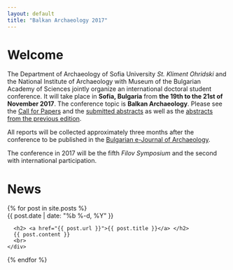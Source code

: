 ```yaml
---
layout: default
title: "Balkan Archaeology 2017"
---
```

# Welcome

The Department of Archaeology of Sofia University *St. Kliment
Ohridski* and the National Institute of Archaeology with Museum of the
Bulgarian Academy of Sciences jointly organize an international
doctoral student conference. It will take place in **Sofia, Bulgaria**
from **the 19th to the 21st of November 2017**. The conference topic
is **Balkan Archaeology**. Please see the [Call for
Papers](/call-for-papers/) and the [submitted abstracts](/abstracts/)
as well as the [abstracts from the previous
edition](/abstracts-2016/).

All reports will be collected approximately three months after the
conference to be published in the [Bulgarian e-Journal of
Archaeology](http://be-ja.org/).

The conference in 2017 will be the fifth *Filov Symposium* and the
second with international participation.

# News

<div class="home">
  {% for post in site.posts %}
    <div>
      <span class="post-meta">{{ post.date | date: "%b %-d, %Y" }}</span>

      <h2> <a href="{{ post.url }}">{{ post.title }}</a> </h2>
      {{ post.content }}
      <br>
    </div>
  {% endfor %}
</div>

